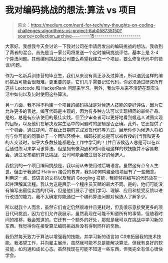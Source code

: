 # 我对编码挑战的想法:算法 vs 项目

> 原文：<https://medium.com/nerd-for-tech/my-thoughts-on-coding-challenges-algorithms-vs-project-6ab058735150?source=collection_archive---------15----------------------->

大家好。我想我今天会讨论一下我对公司在申请后发出的编码挑战的想法。我收到了两者的混合。首先是当一家公司将发送一个定时编码挑战评估，基本上是 2-4 个算法问题。其他编码挑战是公司要么希望我建立一个项目，要么修复代码中的错误/问题。

作为一名新兵训练营的毕业生，我们从来没有真正涉及过算法，所以遇到这样的编码挑战可能会很艰难。更重要的是，它们几乎需要记忆代码，你必须通过研究所有这些 Leetcode 和 HackerRank 问题来学习。另外，我似乎从来不清楚在现实生活中如何以及何时使用这些算法。

另一方面，我不得不构建一个项目的编码挑战是对候选人技能的更好评估，因为它允许更多的表达。编写代码是主观的，因为有多种方法可以实现相同的最终产品。是的，总是有应该使用的最佳实践，但至少审查者可以更好地看到候选人试图实现的目标，以及他们在解决现实生活中的问题时的逻辑是否正确。此外，它还提供了一个机会，通过提问、在截止日期前完成发货代码等方式，展示你作为候选人将如何与你可能的同事处于一个团队环境中。编码技能总是可以被教授的(当我和更多的人交谈时，似乎大多数技能都是在工作中学习的！)并且该候选人总是可以在以后通过练习来学习该算法。但是拥有像沟通和时间管理这样的软技能并不容易教会。通过发布编码算法挑战，公司可能会错过很多好的候选人。

我接到的一个项目编码挑战是，我以前从未使用过后端语言。虽然这有点令人生畏，但由于我通过 Flatiron 接受的教育，我对如何构建全栈项目有了一些概念。利用这一点、该语言的文档以及我的 Googling 技能，我能够将编写的代码放在一起并理解其流程。我认为这是展示一个程序员天赋的最大不同。是的，他们可能没有编写出最佳实践的代码，但是他们展示了他们学习、理解、应用和接受反馈以进行改进的能力。我不太确定你能通过一个编码算法问题对候选人了解多少。

所以就我个人而言，虽然它们肯定仍然很难并且更耗时，但我很乐意接受更多的项目代码挑战，因为它们允许我展示，虽然我现在可能不知道所有的事情，但随着时间的推移，我会知道的。它还有一个额外的好处，那就是我可以在挑战中学习新的东西。我觉得你在接受算法编码挑战后没有得到同样的奖励。

我仍然每天致力于算法以增强我的技能，并学习新的语言如 C#来拓展我的技术技能。我渴望工作，并向雇主展示，虽然我可能不总是能解决算法，但我有良好的软技能，如沟通和成长心态。虽然我现在可能不知道一些东西，但我完全有信心很快学会。